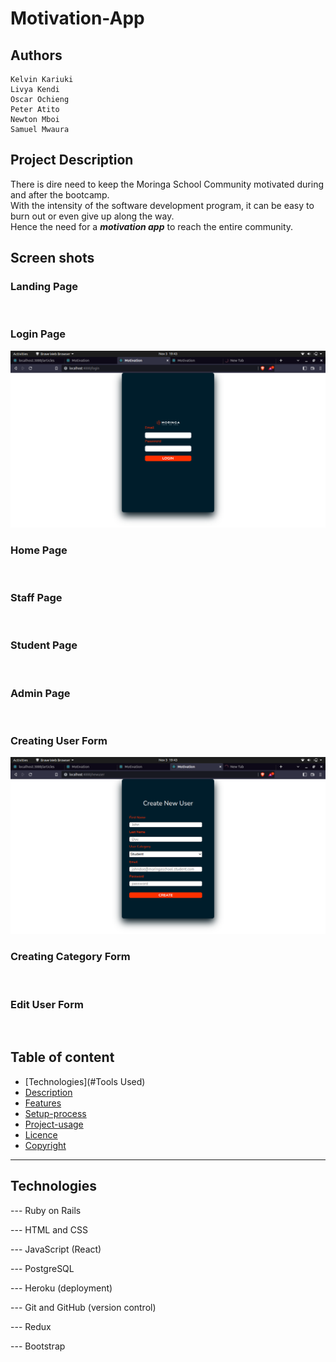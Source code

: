 # **Motivation-App**

## **Authors**


    Kelvin Kariuki 
    Livya Kendi 
    Oscar Ochieng
    Peter Atito
    Newton Mboi
    Samuel Mwaura

## Project Description

There is dire need to keep the Moringa School Community motivated during and after the bootcamp. <br> With the intensity of the software development program, it can be easy to burn out or even give up along the way. <br> Hence the need for a ***motivation app*** to reach the entire community.

## Screen shots

### Landing Page
<br>

### Login Page

![Login](./Resources/Login.png)

### Home Page
<br>

### Staff Page
<br>

### Student Page
<br>

### Admin Page
<br>

### Creating User Form
![CreatingForm](./Resources/CreateUser.png)
### Creating Category Form
<br>

### Edit User Form
<br>


## Table of content

- [Technologies](#Tools Used)
- [Description](#description)
- [Features](#features)
- [Setup-process](#setup_process)
- [Project-usage](#project-usage)
- [Licence](#licence)
- [Copyright](#copyright)

---

## Technologies


--- Ruby on Rails

--- HTML and CSS

--- JavaScript (React)

--- PostgreSQL

--- Heroku (deployment)

--- Git and GitHub (version control)

--- Redux

--- Bootstrap
